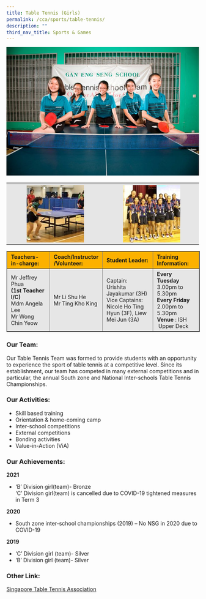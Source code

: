 ```yaml
---
title: Table Tennis (Girls)
permalink: /cca/sports/table-tennis/
description: ""
third_nav_title: Sports & Games
---
```

![](/images/tabletennis.jpeg)

<table style="box-sizing: inherit; border-collapse: collapse; border-spacing: 0px; max-width: 100%; color: rgb(34, 34, 34); font-family: &quot;Source Sans Pro&quot;, sans-serif; font-size: 16px; font-style: normal; font-variant-ligatures: normal; font-variant-caps: normal; font-weight: 400; letter-spacing: normal; orphans: 2; text-align: start; text-transform: none; white-space: normal; widows: 2; word-spacing: 0px; -webkit-text-stroke-width: 0px; background-color: rgb(255, 255, 255); text-decoration-thickness: initial; text-decoration-style: initial; text-decoration-color: initial; width: 819px;"><tbody style="box-sizing: inherit;"><tr style="box-sizing: inherit; background: rgb(230, 230, 230);"><td style="box-sizing: inherit; padding: 5px 10px; width: 395px;"><a href="/images/tabletennis_2.jpeg" target="_blank" rel="noopener noreferrer" style="box-sizing: inherit; background-color: transparent; transition: all 0.25s ease-in-out 0s; outline: 0px; color: rgb(255, 208, 26); text-decoration: underline;"><img class="aligncenter wp-image-19584 size-thumbnail" src="/images/tabletennis_2.jpeg" alt="Img 3223" width="150" height="150" style="box-sizing: inherit; border: 0px; vertical-align: middle; max-width: 100%; height: auto; margin: auto; display: block; clear: both;"></a></td><td style="box-sizing: inherit; padding: 5px 10px; width: 383px; text-align: center;"><a href="/images/tabletennis_3.jpeg" target="_blank" rel="noopener noreferrer" style="box-sizing: inherit; background-color: transparent; transition: all 0.25s ease-in-out 0s; color: rgb(241, 174, 22); text-decoration: underline;"><img class="aligncenter wp-image-19585 size-thumbnail" src="/images/tabletennis_3.jpeg" alt="Img 3243" width="150" height="150" style="box-sizing: inherit; border: 0px; vertical-align: middle; max-width: 100%; height: auto; margin: auto; display: block; clear: both;"></a></td></tr></tbody></table>

<table border="1" style="box-sizing: inherit; border-collapse: collapse; border-spacing: 0px; max-width: 100%; width: 826.664px;"><tbody style="box-sizing: inherit;"><tr style="box-sizing: inherit; background: rgb(252, 177, 0);"><td style="box-sizing: inherit; padding: 5px 10px; width: 191px;"><strong style="box-sizing: inherit; font-weight: bold;">Teachers-in-charge:</strong></td><td style="box-sizing: inherit; padding: 5px 10px; width: 86px;"><strong style="box-sizing: inherit; font-weight: bold;">Coach/Instructor<br style="box-sizing: inherit;">/Volunteer:</strong></td><td style="box-sizing: inherit; padding: 5px 10px; width: 324px;"><strong style="box-sizing: inherit; font-weight: bold;">Student Leader:</strong></td><td style="box-sizing: inherit; padding: 5px 10px; width: 194px;"><strong style="box-sizing: inherit; font-weight: bold;">Training Information:</strong></td></tr><tr style="box-sizing: inherit; background: rgb(230, 230, 230);"><td style="box-sizing: inherit; padding: 5px 10px; width: 191px;">Mr Jeffrey Phua<br style="box-sizing: inherit;"><strong style="box-sizing: inherit; font-weight: bold;">(1st Teacher I/C)</strong><br style="box-sizing: inherit;">Mdm Angela Lee<br style="box-sizing: inherit;">Mr Wong Chin Yeow</td><td style="box-sizing: inherit; padding: 5px 10px; width: 86px;">Mr Li Shu He<br style="box-sizing: inherit;">Mr Ting Kho King</td><td style="box-sizing: inherit; padding: 5px 10px; width: 324px;">Captain: Urishita&nbsp; Jayakumar (3H)<br style="box-sizing: inherit;">Vice Captains: Nicole Ho Ting Hyun (3F), Liew Mei Jun (3A)</td><td style="box-sizing: inherit; padding: 5px 10px; width: 194px;"><strong style="box-sizing: inherit; font-weight: bold;">Every Tuesday</strong><br style="box-sizing: inherit;">3.00pm to 5.30pm<strong style="box-sizing: inherit; font-weight: bold;"><br style="box-sizing: inherit;"></strong><strong style="box-sizing: inherit; font-weight: bold;">Every Friday</strong><br style="box-sizing: inherit;">2.00pm to 5.30pm<br style="box-sizing: inherit;"><strong style="box-sizing: inherit; font-weight: bold;">Venue</strong><span>&nbsp;</span>: ISH &nbsp;Upper Deck</td></tr></tbody></table>

### Our Team:

Our Table Tennis Team was formed to provide students with an opportunity to experience the sport of table tennis at a competitive level. Since its establishment, our team has competed in many external competitions and in particular, the annual South zone and National Inter-schools Table Tennis Championships.

### Our Activities:

*   Skill based training
*   Orientation & home-coming camp
*   Inter-school competitions
*   External competitions
*   Bonding activities
*   Value-in-Action (ViA)

### Our Achievements:

**2021**

*   ‘B’ Division girl(team)- Bronze  
    ‘C’ Division girl(team) is cancelled due to COVID-19 tightened measures in Term 3

**2020**

*   South zone inter-school championships (2019) – No NSG in 2020 due to COVID-19

**2019**

*   ‘C’ Division girl (team)- Silver
*   ‘B’ Division girl (team)- Silver

### Other Link:

[Singapore Table Tennis Association](http://www.stta.org.sg/)